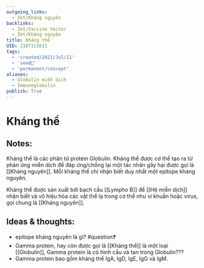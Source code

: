 ```yaml
---
outgoing_links:
  - Zet/Kháng nguyên
backlinks:
  - Zet/Vaccine Vector
  - Zet/Kháng nguyên
title: Kháng thể
UID: 2107111611
tags:
  - 'created/2021/Jul/11'
  - 'seed🥜'
  - 'permanent/concept'
aliases:
  - Globulin miễn dịch
  - Immunoglobulin
publish: True
---
```

# Kháng thể

## Notes:
Kháng thể là các phân tử protein Globulin. Kháng thể được cơ thể tạo ra từ phản ứng miễn dịch để đáp ứng/chống lại một tác nhân gây hại được gọi là [[Kháng nguyên]]. Mỗi kháng thể chỉ nhận biết duy nhất một epitope kháng nguyên.

Kháng thể được sản xuất bởi bạch cầu [[Lympho B]] để [[Hệ miễn dịch]] nhận biết và vô hiệu hóa các vật thể lạ trong cơ thể như vi khuẩn hoặc virus, gọi chung là [[Kháng nguyên]].

## Ideas & thoughts:
- epitope kháng nguyên là gì? #question❓ 
- Gamma protein, hay còn được gọi là [[Kháng thể]] là một loại [[Globulin]], Gamma protein là có hình cầu và tan trong Globulin???
- Gamma protein bao gồm kháng thể IgA, IgD, IgE, IgG và IgM.

